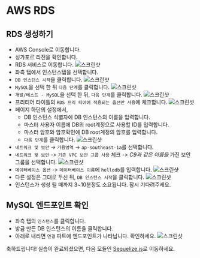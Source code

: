 # AWS RDS

## RDS 생성하기
- AWS Console로 이동합니다.
- 싱가포르 리전을 확인합니다.
- RDS 서비스로 이동합니다.
![스크린샷](images/screenshot-10.png)
- 좌측 탭에서 인스턴스탭을 선택합니다.
- `DB 인스턴스 시작`을 클릭합니다.
![스크린샷](images/screenshot-11.png)
- `MySQL`을 선택 한 뒤 `다음 단계`를 클릭합니다. 
![스크린샷](images/screenshot-12.png)
- `개발/테스트 - MySQL`을 선택 한 뒤, `다음 단계`를 클릭합니다.
![스크린샷](images/screenshot-13.png)
- 프리티어 타이틀의  `RDS 프리 티어에 적용되는 옵션만 사용`에 체크합니다.
![스크린샷](images/screenshot-14.png)
- 페이지 하단의 설정에서,
	- DB 인스턴스 식별자에 DB 인스턴스의 이름을 입력합니다.
	- 마스터 사용자 이름에 DB의 root계정으로 사용할 ID를 입력합니다.
	- 마스터 암호와 암호확인에 DB root계정의 암호를 입력합니다.
	- `다음 단계`를 클릭합니다.
![스크린샷](images/screenshot-15.png)
- `네트워크 및 보안` → `가용영역` → `ap-southeast-1a`를 선택합니다.
- `네트워크 및 보안` -> `기존 VPC 보안 그룹 사용` 체크 -> *C9과 같은 이름을* 가진 보안그룹을 선택합니다.
![스크린샷](images/screenshot-16.png)
- `데이터베이스 옵션` -> `데이터베이스 이름`에 `hellodb`를 입력합니다.
![스크린샷](images/screenshot-17.png)
- 다른 설정은 그대로 두신 뒤, `DB 인스턴스 시작`을 클릭합니다.
![스크린샷](images/screenshot-18.png)
- 인스턴스가 생성 될 때까지 3~10분정도 소요됩니다. 잠시 기다려주세요.
  
## MySQL 엔드포인트 확인
- 좌측 탭의 `인스턴스`를 클릭합니다.
- 방금 만든 DB 인스턴스의 이름을 클릭합니다.
- 아래로 내리면 `연결` 파트에 엔드포인트가 나타납니다. 확인하세요.
![스크린샷](images/screenshot-20.png)

축하드립니다! 실습이 완료되셨으면, 다음 모듈인 [Sequelize.js](../4_Sequelize_js)로 이동하세요.